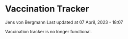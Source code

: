 Vaccination Tracker
================
Jens von Bergmann
Last updated at 07 April, 2023 - 18:07

Vaccination tracker is no longer functional.
